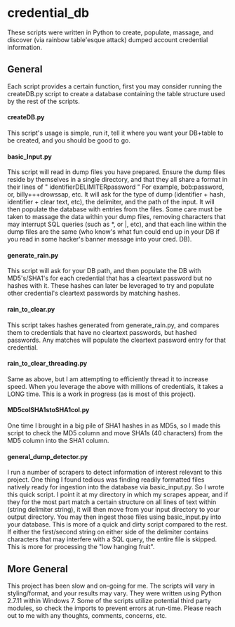 # credential_db
These scripts were written in Python to create, populate, massage, and discover (via rainbow table'esque attack) dumped account credential information.

## General
Each script provides a certain function, first you may consider running the createDB.py script to create a database containing the table structure used by the rest of the scripts.

#### createDB.py
This script's usage is simple, run it, tell it where you want your DB+table to be created, and you should be good to go.

#### basic_Input.py
This script will read in dump files you have prepared. Ensure the dump files reside by themselves in a single directory, and that they all share a format in their lines of " identifierDELIMITERpassword " For example, bob:password, or, billy+++drowssap, etc. It will ask for the type of dump (identifier + hash, identifier + clear text, etc), the delimiter, and the path of the input. It will then populate the database with entries from the files. Some care must be taken to massage the data within your dump files, removing characters that may interrupt SQL queries (such as *, or |, etc), and that each line within the dump files are the same (who know's what fun could end up in your DB if you read in some hacker's banner message into your cred. DB).

#### generate_rain.py
This script will ask for your DB path, and then populate the DB with MD5's/SHA1's for each credential that has a cleartext password but no hashes with it. These hashes can later be leveraged to try and populate other credential's cleartext passwords by matching hashes.

#### rain_to_clear.py
This script takes hashes generated from generate_rain.py, and compares them to credentials that have no cleartext passwords, but hashed passwords. Any matches will populate the cleartext password entry for that credential.

#### rain_to_clear_threading.py
Same as above, but I am attempting to efficiently thread it to increase speed. When you leverage the above with millions of credentials, it takes a LONG time. This is a work in progress (as is most of this project).

#### MD5colSHA1stoSHA1col.py
One time I brought in a big pile of SHA1 hashes in as MD5s, so I made this script to check the MD5 column and move SHA1s (40 characters) from the MD5 column into the SHA1 column.

#### general_dump_detector.py
I run a number of scrapers to detect information of interest relevant to this project. One thing I found tedious was finding readily formatted files natively ready for ingestion into the database via basic_input.py. So I wrote this quick script. I point it at my directory in which my scrapes appear, and if they for the most part match a certain structure on all lines of text within (string delimiter string), it will then move from your input directory to your output directory. You may then ingest those files using basic_input.py into your database. This is more of a quick and dirty script compared to the rest. If either the first/second string on either side of the delimiter contains characters that may interfere with a SQL query, the entire file is skipped. This is more for processing the "low hanging fruit".

## More General
This project has been slow and on-going for me. The scripts will vary in styling/format, and your results may vary. They were written using Python 2.7.11 within Windows 7. Some of the scripts utilize potential third party modules, so check the imports to prevent errors at run-time. Please reach out to me with any thoughts, comments, concerns, etc.
